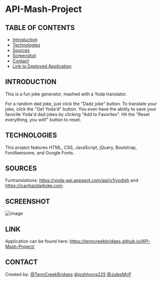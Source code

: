 # API-Mash-Project

## TABLE OF CONTENTS
* [Introduction](#INTRODUCTION)
* [Technologies](#TECHNOLOGIES)
* [Sources](#SOURCES)
* [Screenshot](#SCREENSHOT)
* [Contact](#CONTACT)
* [Link to Deployed Application](#LINK)

## INTRODUCTION
This is a fun joke generator, mashed with a Yoda translator.

For a random dad joke, just click the "Dadz joke" button.
To translate your joke, click the "Get Yoda'd" button.
You even have the ability to save your favorite Yoda'd dad jokes by clicking "Add to Favorites".
Hit the "Reset everything, you will!" button to reset.

## TECHNOLOGIES
This project features HTML, CSS, JavaScript, jQuery, Bootstrap, FontAwesome, and Google Fonts.

## SOURCES
Funtranslations: https://yoda-api.appspot.com/api/v1/yodish and https://icanhazdadjoke.com.


## SCREENSHOT
![image](https://user-images.githubusercontent.com/95149604/152087563-9db66b11-f5fc-4e08-a5fd-25ef78f9afeb.png)

## LINK 
Application can be found here: https://tenncreekbridges.github.io/API-Mash-Project/

## CONTACT
Created by:
 [@TennCreekBridges](https://github.com/TennCreekBridges/)
 [@joshlyons225](https://github.com/joshlyons225) 
 [@JulesMcP](https://github.com/JulesMcP)

